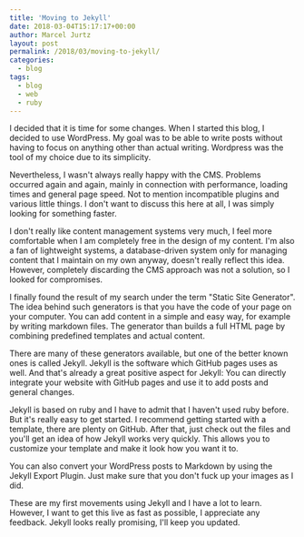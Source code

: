 ```yaml
---
title: 'Moving to Jekyll'
date: 2018-03-04T15:17:17+00:00
author: Marcel Jurtz
layout: post
permalink: /2018/03/moving-to-jekyll/
categories:
  - blog
tags:
  - blog
  - web
  - ruby
---
```


I decided that it is time for some changes. When I started this blog, I decided to use WordPress. My goal was to be able to write posts without having to focus on anything other than actual writing. Wordpress was the tool of my choice due to its simplicity.

Nevertheless, I wasn't always really happy with the CMS. Problems occurred again and again, mainly in connection with performance, loading times and general page speed. Not to mention incompatible plugins and various little things. I don't want to discuss this here at all, I was simply looking for something faster.

I don't really like content management systems very much, I feel more comfortable when I am completely free in the design of my content. I'm also a fan of lightweight systems, a database-driven system only for managing content that I maintain on my own anyway, doesn't really reflect this idea. However, completely discarding the CMS approach was not a solution, so I looked for compromises.

I finally found the result of my search under the term "Static Site Generator". The idea behind such generators is that you have the code of your page on your computer. You can add content in a simple and easy way, for example by writing markdown files. The generator than builds a full HTML page by combining predefined templates and actual content.

There are many of these generators available, but one of the better known ones is called Jekyll. Jekyll is the software which GitHub pages uses as well. And that's already a great positive aspect for Jekyll: You can directly integrate your website with GitHub pages and use it to add posts and general changes.

Jekyll is based on ruby and I have to admit that I haven't used ruby before. But it's really easy to get started. I recommend getting started with a template, there are plenty on GitHub. After that, just check out the files and you'll get an idea of how Jekyll works very quickly. This allows you to customize your template and make it look how you want it to.

You can also convert your WordPress posts to Markdown by using the Jekyll Export Plugin. Just make sure that you don't fuck up your images as I did.

These are my first movements using Jekyll and I have a lot to learn. However, I want to get this live as fast as possible, I appreciate any feedback. Jekyll looks really promising, I'll keep you updated.